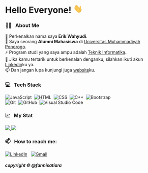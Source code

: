 # Hello Everyone! <img width="30px" src="https://github.com/SatYu26/SatYu26/raw/master/Assets/Hi.gif" />

### 👩‍💻 &nbsp; About Me

🔭 Perkenalkan nama saya **Erik Wahyudi**.  
🌱 Saya seorang **Alumni Mahasiswa** di [Universitas Muhammadiyah Ponorogo](https://umpo.ac.id/).  
⚡ Program studi yang saya ampu adalah [Teknik Informatika](http://ti.umpo.ac.id/).  
💬 Jika kamu tertarik untuk berkenalan denganku, silahkan ikuti akun [Linkedin](https://www.linkedin.com/in/erik-wahyudi-7a516b1b8/)ku ya.  
📫 Dan jangan lupa kunjungi juga [website](https://kassandra.my.id/)ku.

### 💻 &nbsp; Tech Stack

![JavaScript](https://img.shields.io/badge/-JavaScript-05122A?style=flat&logo=javascript)&nbsp;
![HTML](https://img.shields.io/badge/-HTML-05122A?style=flat&logo=HTML5)&nbsp;
![CSS](https://img.shields.io/badge/-CSS-05122A?style=flat&logo=CSS3&logoColor=1572B6)&nbsp;
![C++](https://img.shields.io/badge/-C++-05122A?style=flat&logo=C%2B%2B&logoColor=00599C)&nbsp;
![Bootstrap](https://img.shields.io/badge/-Bootstrap-05122A?style=flat&logo=bootstrap&logoColor=563D7C)\
![Git](https://img.shields.io/badge/-Git-05122A?style=flat&logo=git)&nbsp;
![GitHub](https://img.shields.io/badge/-GitHub-05122A?style=flat&logo=github)&nbsp;
![Visual Studio Code](https://img.shields.io/badge/-Visual%20Studio%20Code-05122A?style=flat&logo=visual-studio-code&logoColor=007ACC)&nbsp;

### 📈 &nbsp; My Stat
<p>
<a href="https://github.com/ErickWahyudy">
  <img height="180em" src="https://github-readme-stats.vercel.app/api?username=ErickWahyudy&show_icons=true&theme=radical" />
  <img height="180em" src="https://github-readme-stats-eight-theta.vercel.app/api/top-langs/?username=ErickWahyudy&theme=radical&layout=compact&exclude_lang=java+r" />
</a>
</p>

### 📫 &nbsp; How to reach me:

<a href="https://www.linkedin.com/in/erik-wahyudi-7a516b1b8/"><img alt="LinkedIn" src="https://img.shields.io/badge/linkedin%20-%230077B5.svg?&style=flat&logo=linkedin&logoColor=white"/></a> &nbsp;
<a href="mailto:erickwahyudy@gmail.com"><img alt="Gmail" src="https://img.shields.io/badge/Gmail-D14836?style=flat&logo=gmail&logoColor=white" /></a> &nbsp;

##### copyright © @fannisatiara